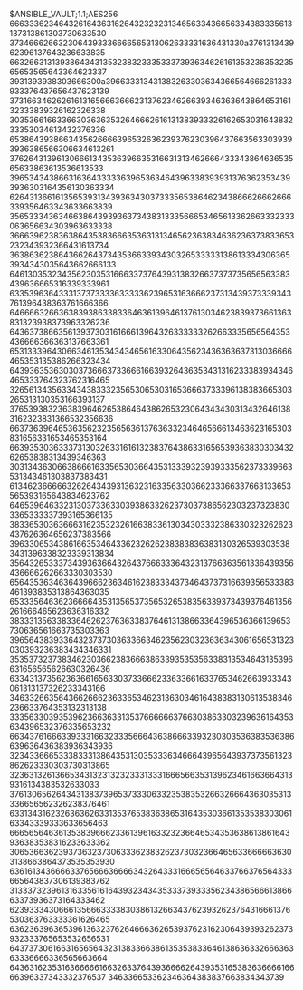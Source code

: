 $ANSIBLE_VAULT;1.1;AES256
66633362346432616436316264323232313465633436656334383335613137313861303730633530
3734666266323064393336666565313062633331636431330a376131343962396137643236633835
66326631313938643431353238323335333739363462616135323635323565653565643364623337
3931393938303666300a396633313431383263303634366564666261333933376437656437623139
37316634626261613165666366623137623462663934636364386465316132333839326162326338
30353661663366303636353264666261613138393332616265303164383233353034613432376336
65386439386634356266663965326362393762303964376635633039393936386566306634613261
37626431396130666134353639663531663131346266643334386463653565633863613536613533
39653434386631636433333639653634643963383939313763623534393936303164356130363334
62643136616135653931343936343037333565386462343866626662666339356463343633663839
35653334363466386439393637343831333566653465613362663332333063656634303963633338
36663962383638643538366635363131346562363834636236373833653232343932366431613734
36386362386436626437343536633934303265333331386133343063653934343035643662666133
64613035323435623035316663373764393138326637373735656563383439636665316339333961
63353963643331373733336333336239653163666237313439373339343761396438363761666366
64666632663638393863383364636139646137613034623839373661363831323938373963326236
64363738663561393730316166613964326333333262663335656564353436666366363137663361
65313339643066346135343434656163306435623436363637313036666465353135386266323434
64393635363030373666373366616639326436353431316233383934346465333764323762316465
32656134356334343833323565306530316536663733396138383665303265313130353166393137
37653938323638396462653864643862653230643434303134326461383162323831366532356636
66373639646536356232356563613763633234646566613463623165303831656331653465353164
66393530363337313032633161613238376438633165653936383030343262653838313439346363
30313436306638666163356530366435313339323939333562373339663531343461303837383431
61346236666632626434393136323163356330366233366337663133653565393165643834623762
64653964633231303733633039386332623730373865623032373238303365333337393165366135
38336530363666316235323261663833613034303332386330323262623437626364656237383566
39633065343861663534643362326262383838363831303265393035383431396338323339313834
35643265333734393636643264376663336432313766363561336439356436666262663330303530
65643536346364396662363461623833343734643737316639356533383461393835313864363035
65333564636236666435313565373565326538356339373439376461356261666465623636316332
38333135633833646262376363383764613138663364396536366139653730636561663735303363
39656438393364323737303633663462356230323636343061656531323030393236383434346331
35353732373834623036623836663863393535356338313534643135396631656565626630326436
63343137356236366165633037336662336336616337653462663933343061313137326233343166
34633266356436626662363365346231363034616438383130613538346236633764353132313138
33356330393539623663633135376666663766303863303239636164353634396532376335653232
66343761666339333166323335666436386663393230303536383536386639636436383936343936
32343366653338333138643531303533363466643965643937373561323862623330303730313865
32363132613665343132313232333133316665663531396234616636643139316134383532633033
37613065626434313837396537333063323538353266326664363035313336656562326238376461
63313431623263636263313537653836386531643530366135353830306163343339333633656463
66656564636135383966623361396163323236646534353638613861643936383538316233633362
30653663623937363237306333623832623730323664656336666636303138663864373535353930
63616134366663376566636666343264333166656564633766376564333665643837306139383762
31333732396131633561616439323434353337393335623438656661386663373936373164333462
62393334306661356663333830386132663437623932623764316661376530363763333361626465
63623639636539613632376264666362653937623162306439393262373932333765653532656531
64373730616631656564323138336638613535383364613863633266636363336666336565663664
64363162353163666661663263376439366662643935316538363666616666396337343332376537
346336653362346364383837663834343739
